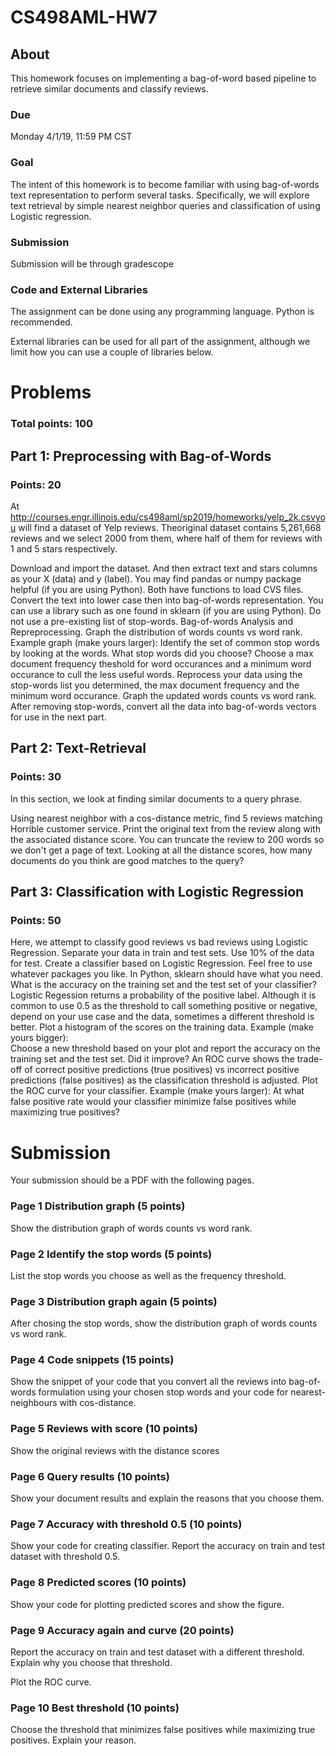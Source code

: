 # CS498AML-HW7


## About
This homework focuses on implementing a bag-of-word based pipeline to retrieve similar documents and classify reviews.

### Due
Monday 4/1/19, 11:59 PM CST

### Goal
The intent of this homework is to become familiar with using bag-of-words text representation to perform several tasks. Specifically, we will explore text retrieval by simple nearest neighbor queries and classification of using Logistic regression.

### Submission
Submission will be through gradescope

### Code and External Libraries
The assignment can be done using any programming language. Python is recommended.

External libraries can be used for all part of the assignment, although we limit how you can use a couple of libraries below.

# Problems
### Total points: 100
## Part 1: Preprocessing with Bag-of-Words
### Points: 20
At http://courses.engr.illinois.edu/cs498aml/sp2019/homeworks/yelp_2k.csvyou will find a dataset of Yelp reviews. Theoriginal dataset contains 5,261,668 reviews and we select 2000 from them, where half of them for reviews with 1 and 5 stars respectively.

Download and import the dataset. And then extract text and stars columns as your X (data) and y (label). You may find pandas or numpy package helpful (if you are using Python). Both have functions to load CVS files.
Convert the text into lower case then into bag-of-words representation. You can use a library such as one found in sklearn (if you are using Python). Do not use a pre-existing list of stop-words.
Bag-of-words Analysis and Repreprocessing.​
Graph the distribution of words counts vs word rank.
Example graph (make yours larger): 
Identify the set of common stop words by looking at the words. What stop words did you choose?
Choose a max document frequency theshold for word occurances and a minimum word occurance to cull the less useful words.
Reprocess your data using the stop-words list you determined, the max document frequency and the minimum word occurance.
Graph the updated words counts vs word rank.
After removing stop-words, convert all the data into bag-of-words vectors for use in the next part.
## Part 2: Text-Retrieval
### Points: 30
In this section, we look at finding similar documents to a query phrase.

Using nearest neighbor with a cos-distance metric, find 5 reviews matching Horrible customer service.
Print the original text from the review along with the associated distance score. You can truncate the review to 200 words so we don't get a page of text.
Looking at all the distance scores, how many documents do you think are good matches to the query?
## Part 3: Classification with Logistic Regression
### Points: 50
Here, we attempt to classify good reviews vs bad reviews using Logistic Regression.
Separate your data in train and test sets. Use 10% of the data for test.
Create a classifier based on Logistic Regression. Feel free to use whatever packages you like. In Python, sklearn should have what you need.
What is the accuracy on the training set and the test set of your classifier?
Logistic Regession returns a probability of the positive label. Although it is common to use 0.5 as the threshold to call something positive or negative, depend on your use case and the data, sometimes a different threshold is better.
Plot a histogram of the scores on the training data.
Example (make yours bigger):  
Choose a new threshold based on your plot and report the accuracy on the training set and the test set. Did it improve?
An ROC curve shows the trade-off of correct positive predictions (true positives) vs incorrect positive predictions (false positives) as the classification threshold is adjusted. Plot the ROC curve for your classifier.
Example (make yours larger): 
At what false positive rate would your classifier minimize false positives while maximizing true positives?
# Submission
Your submission should be a PDF with the following pages.

### Page 1 Distribution graph (5 points)
Show the distribution graph of words counts vs word rank.
 
### Page 2 Identify the stop words (5 points)
List the stop words you choose as well as the frequency threshold.
 
### Page 3 Distribution graph again (5 points)
After chosing the stop words, show the distribution graph of words counts vs word rank.
 
### Page 4 Code snippets (15 points)
Show the snippet of your code that you convert all the reviews into bag-of-words formulation using your chosen stop words and your code for nearest-neighbours with cos-distance.
 
### Page 5 Reviews with score (10 points)
Show the original reviews with the distance scores
 
### Page 6 Query results (10 points)
Show your document results and explain the reasons that you choose them.
 
### Page 7 Accuracy with threshold 0.5 (10 points)
Show your code for creating classifier. Report the accuracy on train and test dataset with threshold 0.5.
 
### Page 8 Predicted scores (10 points)
Show your code for plotting predicted scores and show the figure.
 
### Page 9 Accuracy again and curve (20 points)
Report the accuracy on train and test dataset with a different threshold. Explain why you choose that threshold.

Plot the ROC curve.


### Page 10 Best threshold (10 points)
Choose the threshold that minimizes false positives while maximizing true positives. Explain your reason.
